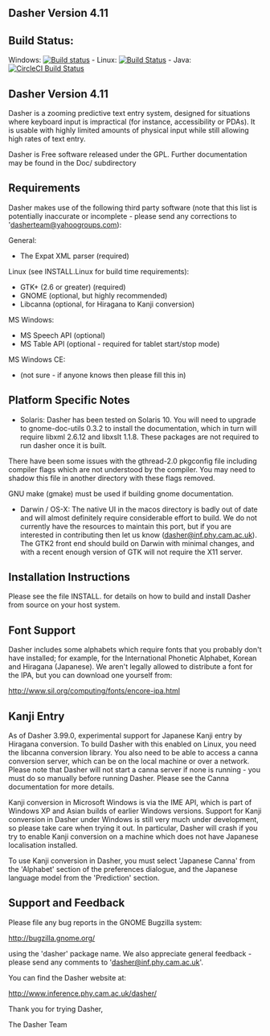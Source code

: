 Dasher Version 4.11
-------------------
## Build Status:

Windows:
[![Build status](https://ci.appveyor.com/api/projects/status/3qopfgq5rd2jao1x/branch/master?svg=true)](https://ci.appveyor.com/project/cagdasgerede/dasher-j1fle/branch/master)
\-
Linux:
[![Build Status](https://travis-ci.org/dasher-project/dasher.svg?branch=master)](https://travis-ci.org/dasher-project/dasher)
\-
Java:
[![CircleCI Build Status](https://circleci.com/gh/dasher-project/dasher.svg?style=shield)](https://circleci.com/gh/dasher-project/dasher)

## Dasher Version 4.11

Dasher is a zooming predictive text entry system, designed for situations
where keyboard input is impractical (for instance, accessibility or PDAs). It
is usable with highly limited amounts of physical input while still allowing
high rates of text entry.

Dasher is Free software released under the GPL. Further documentation
may be found in the Doc/ subdirectory

## Requirements

Dasher makes use of the following third party software (note that this
list is potentially inaccurate or incomplete - please send any
corrections to 'dasherteam@yahoogroups.com):

General:

* The Expat XML parser (required)

Linux (see INSTALL.Linux for build time requirements):

* GTK+ (2.6 or greater) (required)
* GNOME (optional, but highly recommended)
* Libcanna (optional, for Hiragana to Kanji conversion)

MS Windows:

* MS Speech API (optional)
* MS Table API (optional - required for tablet start/stop mode)

MS Windows CE:

* (not sure - if anyone knows then please fill this in)

## Platform Specific Notes

* Solaris: Dasher has been tested on Solaris 10. You will need to
  upgrade to gnome-doc-utils 0.3.2 to install the documentation, which
  in turn will require libxml 2.6.12 and libxslt 1.1.8. These packages
  are not required to run dasher once it is built.

There have been some issues with the gthread-2.0 pkgconfig file
including compiler flags which are not understood by the compiler. You
may need to shadow this file in another directory with these flags
removed.

GNU make (gmake) must be used if building gnome documentation.

* Darwin / OS-X: The native UI in the macos directory is badly out of
  date and will almost definitely require considerable effort to
  build. We do not currently have the resources to maintain this port,
  but if you are interested in contributing then let us know
  (dasher@inf.phy.cam.ac.uk). The GTK2 front end should build on Darwin
  with minimal changes, and with a recent enough version of GTK will not
  require the X11 server.

## Installation Instructions

Please see the file INSTALL.<platform> for details on how to build and
install Dasher from source on your host system.

## Font Support

Dasher includes some alphabets which require fonts that you probably don't
have installed; for example, for the International Phonetic Alphabet, Korean
and Hiragana (Japanese). We aren't legally allowed to distribute a font for
the IPA, but you can download one yourself from:

http://www.sil.org/computing/fonts/encore-ipa.html

## Kanji Entry

As of Dasher 3.99.0, experimental support for Japanese Kanji entry
by Hiragana conversion. To build Dasher with this enabled on Linux,
you need the libcanna conversion library. You also need to be able to
access a canna conversion server, which can be on the local machine or
over a network. Please note that Dasher will not start a canna server
if none is running - you must do so manually before running Dasher.
Please see the Canna documentation for more details.

Kanji conversion in Microsoft Windows is via the IME API, which is
part of Windows XP and Asian builds of earlier Windows
versions. Support for Kanji conversion in Dasher under Windows is
still very much under development, so please take care when trying
it out. In particular, Dasher will crash if you try to enable Kanji
conversion on a machine which does not have Japanese localisation
installed.

To use Kanji conversion in Dasher, you must select 'Japanese Canna'
from the 'Alphabet' section of the preferences dialogue, and the
Japanese language model from the 'Prediction' section.

## Support and Feedback

Please file any bug reports in the GNOME Bugzilla system:

http://bugzilla.gnome.org/

using the 'dasher' package name. We also appreciate general feedback -
please send any comments to 'dasher@inf.phy.cam.ac.uk'.

You can find the Dasher website at:

http://www.inference.phy.cam.ac.uk/dasher/

Thank you for trying Dasher,

The Dasher Team
